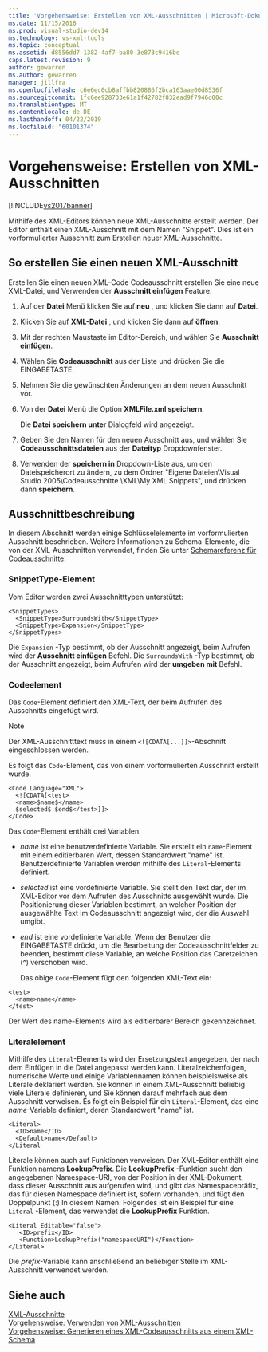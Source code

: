 ```yaml
---
title: 'Vorgehensweise: Erstellen von XML-Ausschnitten | Microsoft-Dokumentation'
ms.date: 11/15/2016
ms.prod: visual-studio-dev14
ms.technology: vs-xml-tools
ms.topic: conceptual
ms.assetid: d8556dd7-1382-4af7-ba80-3e873c9416be
caps.latest.revision: 9
author: gewarren
ms.author: gewarren
manager: jillfra
ms.openlocfilehash: c6e6ec0cb8affbb820886f2bca163aae00d8536f
ms.sourcegitcommit: 1fc6ee928733e61a1f42782f832ead9f7946d00c
ms.translationtype: MT
ms.contentlocale: de-DE
ms.lasthandoff: 04/22/2019
ms.locfileid: "60101374"
---
```

# <a name="how-to-create-xml-snippets"></a>Vorgehensweise: Erstellen von XML-Ausschnitten
[!INCLUDE[vs2017banner](../includes/vs2017banner.md)]

Mithilfe des XML-Editors können neue XML-Ausschnitte erstellt werden. Der Editor enthält einen XML-Ausschnitt mit dem Namen "Snippet". Dies ist ein vorformulierter Ausschnitt zum Erstellen neuer XML-Ausschnitte.  
  
## <a name="to-create-a-new-xml-snippet"></a>So erstellen Sie einen neuen XML-Ausschnitt  
 Erstellen Sie einen neuen XML-Code Codeausschnitt erstellen Sie eine neue XML-Datei, und Verwenden der **Ausschnitt einfügen** Feature.  
  
1. Auf der **Datei** Menü klicken Sie auf **neu** , und klicken Sie dann auf **Datei**.  
  
2. Klicken Sie auf **XML-Datei** , und klicken Sie dann auf **öffnen**.  
  
3. Mit der rechten Maustaste im Editor-Bereich, und wählen Sie **Ausschnitt einfügen**.  
  
4. Wählen Sie **Codeausschnitt** aus der Liste und drücken Sie die EINGABETASTE.  
  
5. Nehmen Sie die gewünschten Änderungen an dem neuen Ausschnitt vor.  
  
6. Von der **Datei** Menü die Option **XMLFile.xml speichern**.  
  
     Die **Datei speichern unter** Dialogfeld wird angezeigt.  
  
7. Geben Sie den Namen für den neuen Ausschnitt aus, und wählen Sie **Codeausschnittsdateien** aus der **Dateityp** Dropdownfenster.  
  
8. Verwenden der **speichern in** Dropdown-Liste aus, um den Dateispeicherort zu ändern, zu dem Ordner "Eigene Dateien\Visual Studio 2005\Codeausschnitte \XML\My XML Snippets", und drücken dann **speichern**.  
  
## <a name="snippet-description"></a>Ausschnittbeschreibung  
 In diesem Abschnitt werden einige Schlüsselelemente im vorformulierten Ausschnitt beschrieben. Weitere Informationen zu Schema-Elemente, die von der XML-Ausschnitten verwendet, finden Sie unter [Schemareferenz für Codeausschnitte](../ide/code-snippets-schema-reference.md).  
  
### <a name="snippettype-element"></a>SnippetType-Element  
 Vom Editor werden zwei Ausschnitttypen unterstützt:  
  
```  
<SnippetTypes>  
  <SnippetType>SurroundsWith</SnippetType>  
  <SnippetType>Expansion</SnippetType>  
</SnippetTypes>  
```  
  
 Die `Expansion` -Typ bestimmt, ob der Ausschnitt angezeigt, beim Aufrufen wird der **Ausschnitt einfügen** Befehl. Die `SurroundsWith` -Typ bestimmt, ob der Ausschnitt angezeigt, beim Aufrufen wird der **umgeben mit** Befehl.  
  
### <a name="code-element"></a>Codeelement  
 Das `Code`-Element definiert den XML-Text, der beim Aufrufen des Ausschnitts eingefügt wird.  
  
> [!NOTE]
>  Der XML-Ausschnitttext muss in einem `<![CDATA[...]]>`-Abschnitt eingeschlossen werden.  
  
 Es folgt das `Code`-Element, das von einem vorformulierten Ausschnitt erstellt wurde.  
  
```  
<Code Language="XML">  
  <![CDATA[<test>  
  <name>$name$</name>  
  $selected$ $end$</test>]]>  
</Code>  
```  
  
 Das `Code`-Element enthält drei Variablen.  
  
- $name$ ist eine benutzerdefinierte Variable. Sie erstellt ein `name`-Element mit einem editierbaren Wert, dessen Standardwert "name" ist. Benutzerdefinierte Variablen werden mithilfe des `Literal`-Elements definiert.  
  
- $selected$ ist eine vordefinierte Variable. Sie stellt den Text dar, der im XML-Editor vor dem Aufrufen des Ausschnitts ausgewählt wurde. Die Positionierung dieser Variablen bestimmt, an welcher Position der ausgewählte Text im Codeausschnitt angezeigt wird, der die Auswahl umgibt.  
  
- $end$ ist eine vordefinierte Variable. Wenn der Benutzer die EINGABETASTE drückt, um die Bearbeitung der Codeausschnittfelder zu beenden, bestimmt diese Variable, an welche Position das Caretzeichen (^) verschoben wird.  
  
  Das obige `Code`-Element fügt den folgenden XML-Text ein:  
  
```  
<test>  
  <name>name</name>  
</test>  
```  
  
 Der Wert des name-Elements wird als editierbarer Bereich gekennzeichnet.  
  
### <a name="literal-element"></a>Literalelement  
 Mithilfe des `Literal`-Elements wird der Ersetzungstext angegeben, der nach dem Einfügen in die Datei angepasst werden kann. Literalzeichenfolgen, numerische Werte und einige Variablennamen können beispielsweise als Literale deklariert werden. Sie können in einem XML-Ausschnitt beliebig viele Literale definieren, und Sie können darauf mehrfach aus dem Ausschnitt verweisen. Es folgt ein Beispiel für ein `Literal`-Element, das eine $name$-Variable definiert, deren Standardwert "name" ist.  
  
```  
<Literal>  
  <ID>name</ID>  
  <Default>name</Default>  
</Literal  
```  
  
 Literale können auch auf Funktionen verweisen. Der XML-Editor enthält eine Funktion namens **LookupPrefix**. Die **LookupPrefix** -Funktion sucht den angegebenen Namespace-URI, von der Position in der XML-Dokument, dass dieser Ausschnitt aus aufgerufen wird, und gibt das Namespacepräfix, das für diesen Namespace definiert ist, sofern vorhanden, und fügt den Doppelpunkt (:) In diesem Namen. Folgendes ist ein Beispiel für eine `Literal` -Element, das verwendet die **LookupPrefix** Funktion.  
  
```  
<Literal Editable="false">  
   <ID>prefix</ID>  
   <Function>LookupPrefix("namespaceURI")</Function>  
</Literal>  
```  
  
 Die $prefix$-Variable kann anschließend an beliebiger Stelle im XML-Ausschnitt verwendet werden.  
  
## <a name="see-also"></a>Siehe auch  
 [XML-Ausschnitte](../xml-tools/xml-snippets.md)   
 [Vorgehensweise: Verwenden von XML-Ausschnitten](../xml-tools/how-to-use-xml-snippets.md)   
 [Vorgehensweise: Generieren eines XML-Codeausschnitts aus einem XML-Schema](../xml-tools/how-to-generate-an-xml-snippet-from-an-xml-schema.md)
